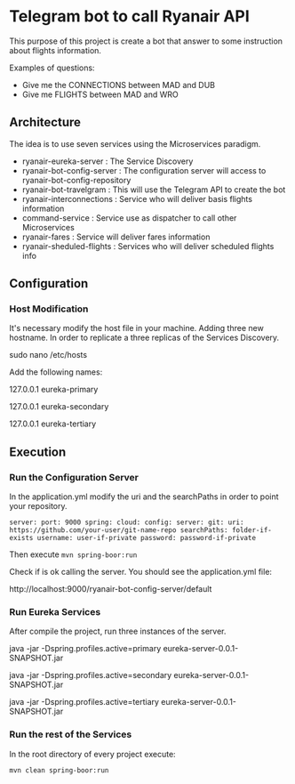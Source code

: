 # Telegram bot to call Ryanair API

This purpose of this project is create a bot that answer to some instruction about flights information.

Examples of questions:
- Give me the CONNECTIONS between MAD and DUB
- Give me FLIGHTS between MAD and WRO

## Architecture
The idea is to use seven services using the Microservices paradigm.

- ryanair-eureka-server       : The Service Discovery
- ryanair-bot-config-server   : The configuration server will access to ryanair-bot-config-repository
- ryanair-bot-travelgram			: This will use the Telegram API to create the bot
- ryanair-interconnections    : Service who will deliver basis flights information
- command-service             : Service use as dispatcher to call other Microservices
- ryanair-fares               : Service will deliver fares information
- ryanair-sheduled-flights    : Services who will deliver scheduled flights info

## Configuration

### Host Modification
It's necessary modify the host file in your machine. Adding three new hostname. In order to replicate a three replicas of the Services Discovery.

sudo nano /etc/hosts

Add the following names:


127.0.0.1       eureka-primary

127.0.0.1       eureka-secondary

127.0.0.1       eureka-tertiary

## Execution

### Run the Configuration Server
In the application.yml modify the uri and the searchPaths in order to point your repository.

`server:
  port: 9000
spring:
  cloud:
    config:
      server:
        git:
          uri: https://github.com/your-user/git-name-repo
          searchPaths: folder-if-exists
          username: user-if-private
          password: password-if-private`


Then execute `mvn spring-boor:run`

Check if is ok calling the server. You should see the application.yml file:

http://localhost:9000/ryanair-bot-config-server/default


### Run Eureka Services
After compile the project, run three instances of the server.

java -jar -Dspring.profiles.active=primary eureka-server-0.0.1-SNAPSHOT.jar

java -jar -Dspring.profiles.active=secondary eureka-server-0.0.1-SNAPSHOT.jar

java -jar -Dspring.profiles.active=tertiary eureka-server-0.0.1-SNAPSHOT.jar


### Run the rest of the Services
In the root directory of every project execute:

`mvn clean spring-boor:run`
